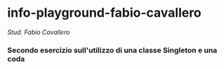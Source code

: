 # info-playground-fabio-cavallero

_Stud. Fabio Cavallero_

### Secondo esercizio sull'utilizzo di una classe Singleton e una coda
